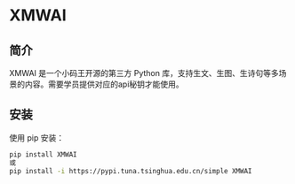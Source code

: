 # XMWAI

## 简介
XMWAI 是一个小码王开源的第三方 Python 库，支持生文、生图、生诗句等多场景的内容。需要学员提供对应的api秘钥才能使用。

## 安装
使用 pip 安装：
```bash
pip install XMWAI
或
pip install -i https://pypi.tuna.tsinghua.edu.cn/simple XMWAI
```
